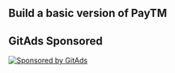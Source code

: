 
## Build a basic version of PayTM

## GitAds Sponsored
[![Sponsored by GitAds](https://gitads.dev/v1/ad-serve?source=dexter-ifti/paypulse@github)](https://gitads.dev/v1/ad-track?source=dexter-ifti/paypulse@github)


